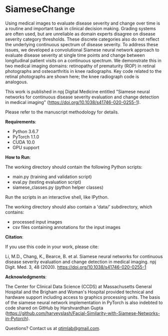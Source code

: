 # SiameseChange

Using medical images to evaluate disease severity and change over time is a routine and important task in clinical decision making. Grading systems are often used, but are unreliable as domain experts disagree on disease severity category thresholds. These discrete categories also do not reflect the underlying continuous spectrum of disease severity. To address these issues, we developed a convolutional Siamese neural network approach to evaluate disease severity at single time points and change between longitudinal patient visits on a continuous spectrum. We demonstrate this in two medical imaging domains: retinopathy of prematurity (ROP) in retinal photographs and osteoarthritis in knee radiographs. Key code related to the retinal photographs are shown here; the knee radiograph code is analogous.

This work is published in npj Digital Medicine entitled "Siamese neural networks for continuous disease severity evaluation and change detection in medical imaging" (https://doi.org/10.1038/s41746-020-0255-1).

Please refer to the manuscript methodology for details. 

**Requirements**: 

- Python 3.6.7
- PyTorch 1.1.0
- CUDA 10.0
- GPU support

**How to Run**:

The working directory should contain the following Python scripts:

- main.py (training and validation script)
- eval.py (testing evaluation script)
- siamese_classes.py (python helper classes)

Run the scripts in an interactive shell, like IPython.

The working directory should also contain a 'data/' subdirectory, which contains:

- processed input images 
- csv files containing annotations for the input images

**Citation**:

If you use this code in your work, please cite: 

Li, M.D., Chang, K., Bearce, B. et al. Siamese neural networks for continuous disease severity evaluation and change detection in medical imaging. npj Digit. Med. 3, 48 (2020). https://doi.org/10.1038/s41746-020-0255-1

**Acknowledgments**:

The Center for Clinical Data Science (CCDS) at Massachusetts General Hospital and the Brigham and Woman's Hospital provided technical and hardware support including access to graphics processing units. The basis of the siamese neural network implementation in PyTorch is also indebted to code shared on GitHub by Harshvardhan Gupta (https://github.com/harveyslash/Facial-Similarity-with-Siamese-Networks-in-Pytorch).

Questions? Contact us at qtimlab@gmail.com.



